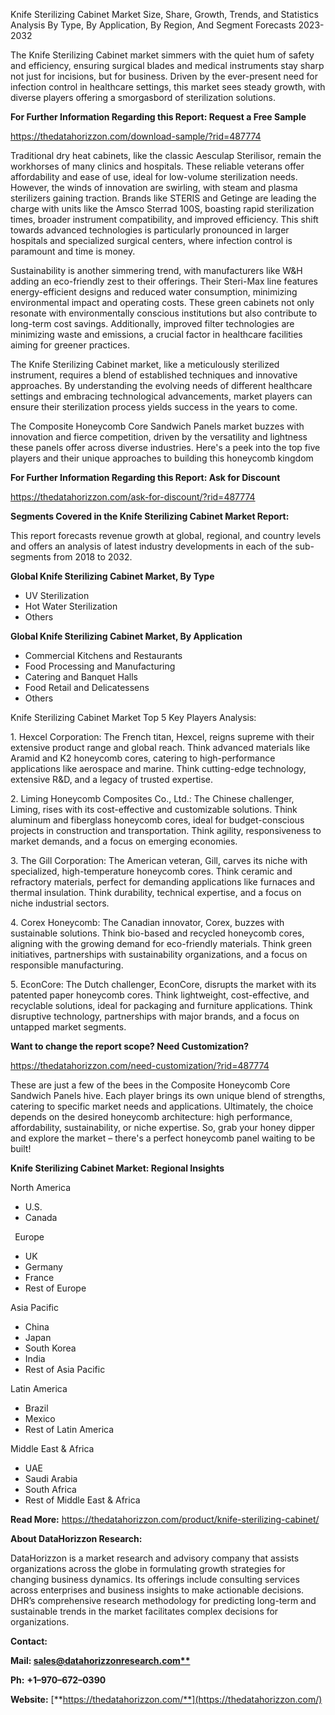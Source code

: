 ﻿Knife Sterilizing Cabinet Market Size, Share, Growth, Trends, and Statistics Analysis By Type, By Application, By Region, And Segment Forecasts 2023-2032

The Knife Sterilizing Cabinet market simmers with the quiet hum of safety and efficiency, ensuring surgical blades and medical instruments stay sharp not just for incisions, but for business. Driven by the ever-present need for infection control in healthcare settings, this market sees steady growth, with diverse players offering a smorgasbord of sterilization solutions.

**For Further Information Regarding this Report: Request a Free Sample**	

<https://thedatahorizzon.com/download-sample/?rid=487774>

Traditional dry heat cabinets, like the classic Aesculap Sterilisor, remain the workhorses of many clinics and hospitals. These reliable veterans offer affordability and ease of use, ideal for low-volume sterilization needs. However, the winds of innovation are swirling, with steam and plasma sterilizers gaining traction. Brands like STERIS and Getinge are leading the charge with units like the Amsco Sterrad 100S, boasting rapid sterilization times, broader instrument compatibility, and improved efficiency. This shift towards advanced technologies is particularly pronounced in larger hospitals and specialized surgical centers, where infection control is paramount and time is money.

Sustainability is another simmering trend, with manufacturers like W&H adding an eco-friendly zest to their offerings. Their Steri-Max line features energy-efficient designs and reduced water consumption, minimizing environmental impact and operating costs. These green cabinets not only resonate with environmentally conscious institutions but also contribute to long-term cost savings. Additionally, improved filter technologies are minimizing waste and emissions, a crucial factor in healthcare facilities aiming for greener practices.

The Knife Sterilizing Cabinet market, like a meticulously sterilized instrument, requires a blend of established techniques and innovative approaches. By understanding the evolving needs of different healthcare settings and embracing technological advancements, market players can ensure their sterilization process yields success in the years to come.

The Composite Honeycomb Core Sandwich Panels market buzzes with innovation and fierce competition, driven by the versatility and lightness these panels offer across diverse industries. Here's a peek into the top five players and their unique approaches to building this honeycomb kingdom

**For Further Information Regarding this Report: Ask for Discount**	

<https://thedatahorizzon.com/ask-for-discount/?rid=487774>

**Segments Covered in the Knife Sterilizing Cabinet Market Report:**

This report forecasts revenue growth at global, regional, and country levels and offers an analysis of latest industry developments in each of the sub-segments from 2018 to 2032.

**Global Knife Sterilizing Cabinet Market, By Type**

- UV Sterilization
- Hot Water Sterilization
- Others

**Global Knife Sterilizing Cabinet Market, By Application**

- Commercial Kitchens and Restaurants
- Food Processing and Manufacturing
- Catering and Banquet Halls
- Food Retail and Delicatessens
- Others

Knife Sterilizing Cabinet Market Top 5 Key Players Analysis:

1\. Hexcel Corporation: The French titan, Hexcel, reigns supreme with their extensive product range and global reach. Think advanced materials like Aramid and K2 honeycomb cores, catering to high-performance applications like aerospace and marine. Think cutting-edge technology, extensive R&D, and a legacy of trusted expertise.

2\. Liming Honeycomb Composites Co., Ltd.: The Chinese challenger, Liming, rises with its cost-effective and customizable solutions. Think aluminum and fiberglass honeycomb cores, ideal for budget-conscious projects in construction and transportation. Think agility, responsiveness to market demands, and a focus on emerging economies.

3\. The Gill Corporation: The American veteran, Gill, carves its niche with specialized, high-temperature honeycomb cores. Think ceramic and refractory materials, perfect for demanding applications like furnaces and thermal insulation. Think durability, technical expertise, and a focus on niche industrial sectors.

4\. Corex Honeycomb: The Canadian innovator, Corex, buzzes with sustainable solutions. Think bio-based and recycled honeycomb cores, aligning with the growing demand for eco-friendly materials. Think green initiatives, partnerships with sustainability organizations, and a focus on responsible manufacturing.

5\. EconCore: The Dutch challenger, EconCore, disrupts the market with its patented paper honeycomb cores. Think lightweight, cost-effective, and recyclable solutions, ideal for packaging and furniture applications. Think disruptive technology, partnerships with major brands, and a focus on untapped market segments.

**Want to change the report scope? Need Customization?**

<https://thedatahorizzon.com/need-customization/?rid=487774>

These are just a few of the bees in the Composite Honeycomb Core Sandwich Panels hive. Each player brings its own unique blend of strengths, catering to specific market needs and applications. Ultimately, the choice depends on the desired honeycomb architecture: high performance, affordability, sustainability, or niche expertise. So, grab your honey dipper and explore the market – there's a perfect honeycomb panel waiting to be built!

**Knife Sterilizing Cabinet Market: Regional Insights**

North America

- U.S.
- Canada

` `Europe

- UK
- Germany
- France
- Rest of Europe

Asia Pacific	

- China
- Japan
- South Korea
- India
- Rest of Asia Pacific

Latin America	

- Brazil
- Mexico
- Rest of Latin America

Middle East & Africa

- UAE
- Saudi Arabia
- South Africa
- Rest of Middle East & Africa

**Read More:** <https://thedatahorizzon.com/product/knife-sterilizing-cabinet/>

**About DataHorizzon Research:**

DataHorizzon is a market research and advisory company that assists organizations across the globe in formulating growth strategies for changing business dynamics. Its offerings include consulting services across enterprises and business insights to make actionable decisions. DHR’s comprehensive research methodology for predicting long-term and sustainable trends in the market facilitates complex decisions for organizations.

**Contact:**

**Mail: [sales@datahorizzonresearch.com**](mailto:sales@datahorizzonresearch.com)**

**Ph:** **+1–970–672–0390**

**Website:** [**https://thedatahorizzon.com/**](https://thedatahorizzon.com/)


